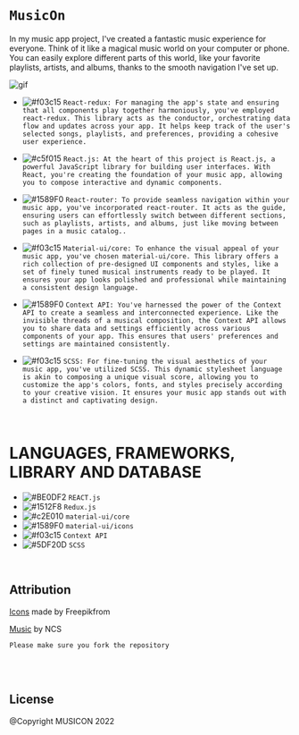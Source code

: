 


# ``` MusicOn ```
In my music app project, I've created a fantastic music experience for everyone. Think of it like a magical music world on your computer or phone. You can easily explore different parts of this world, like your favorite playlists, artists, and albums, thanks to the smooth navigation I've set up.

![gif](https://user-images.githubusercontent.com/53748350/269063011-f8ceaee5-f6ba-45b6-92fe-755305af2f27.gif)

   

   - ![#f03c15](https://via.placeholder.com/15/f03c15/000000?text=+) `React-redux: For managing the app's state and ensuring that all components play together harmoniously, you've employed react-redux. This library acts as the conductor, orchestrating data flow and updates across your app. It helps keep track of the user's selected songs, playlists, and preferences, providing a cohesive user experience.`

  -  ![#c5f015](https://via.placeholder.com/15/c5f015/000000?text=+) `React.js: At the heart of this project is React.js, a powerful JavaScript library for building user interfaces. With React, you're creating the foundation of your music app, allowing you to compose interactive and dynamic components.`

  - ![#1589F0](https://via.placeholder.com/15/1589F0/000000?text=+) `React-router: To provide seamless navigation within your music app, you've incorporated react-router. It acts as the guide, ensuring users can effortlessly switch between different sections, such as playlists, artists, and albums, just like moving between pages in a music catalog..`

  - ![#f03c15](https://via.placeholder.com/15/f03c15/000000?text=+) `Material-ui/core: To enhance the visual appeal of your music app, you've chosen material-ui/core. This library offers a rich collection of pre-designed UI components and styles, like a set of finely tuned musical instruments ready to be played. It ensures your app looks polished and professional while maintaining a consistent design language.`


  - ![#1589F0](https://via.placeholder.com/15/1589F0/000000?text=+) `Context API: You've harnessed the power of the Context API to create a seamless and interconnected experience. Like the invisible threads of a musical composition, the Context API allows you to share data and settings efficiently across various components of your app. This ensures that users' preferences and settings are maintained consistently.`

  - ![#f03c15](https://via.placeholder.com/15/f03c15/000000?text=+) `SCSS: For fine-tuning the visual aesthetics of your music app, you've utilized SCSS. This dynamic stylesheet language is akin to composing a unique visual score, allowing you to customize the app's colors, fonts, and styles precisely according to your creative vision. It ensures your music app stands out with a distinct and captivating design.`



 <br>

# LANGUAGES, FRAMEWORKS, LIBRARY AND DATABASE

- ![#BE0DF2](https://via.placeholder.com/15/1589F0/000000?text=+) `REACT.js`
- ![#1512F8](https://via.placeholder.com/15/1589F0/000000?text=+) `Redux.js`
- ![#c2E010](https://via.placeholder.com/15/c5f015/000000?text=+) `material-ui/core`
- ![#1589F0](https://via.placeholder.com/15/1589F0/000000?text=+) `material-ui/icons`
- ![#f03c15](https://via.placeholder.com/15/f03c15/000000?text=+) `Context API`
- ![#5DF20D](https://via.placeholder.com/15/f03c15/000000?text=+) `SCSS`



<br>



 


## Attribution
    
[Icons](www.flaticon.com) made by Freepikfrom 

[Music](https://ncs.io/music) by NCS

    Please make sure you fork the repository



 <br>
 

<br>


License
----
@Copyright MUSICON  2022
